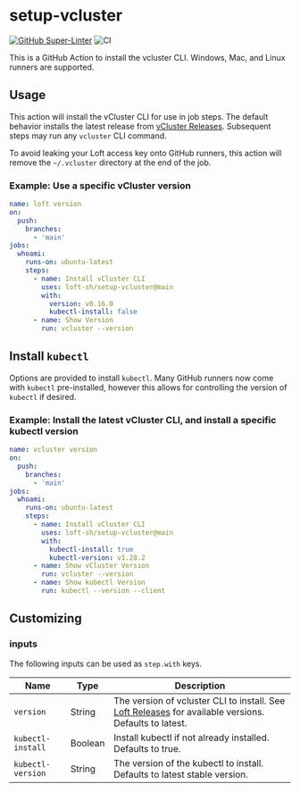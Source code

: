 # setup-vcluster

[![GitHub Super-Linter](https://github.com/actions/typescript-action/actions/workflows/linter.yml/badge.svg)](https://github.com/super-linter/super-linter)
![CI](https://github.com/actions/typescript-action/actions/workflows/ci.yml/badge.svg)

This is a GitHub Action to install the vcluster CLI. Windows, Mac, and Linux runners are supported.


## Usage

This action will install the vCluster CLI for use in job steps. The default behavior installs the latest release from [vCluster Releases](https://github.com/loft-sh/vcluster/releases). Subsequent steps may run any `vcluster` CLI command.

To avoid leaking your Loft access key onto GitHub runners, this action will remove the `~/.vcluster` directory at the end of the job.

### Example: Use a specific vCluster version
```yaml
name: loft version
on:
  push:
    branches:
      - 'main'
jobs:
  whoami:
    runs-on: ubuntu-latest
    steps:
      - name: Install vCluster CLI
        uses: loft-sh/setup-vcluster@main
        with:
          version: v0.16.0
          kubectl-install: false
      - name: Show Version
        run: vcluster --version
```

## Install `kubectl`

Options are provided to install `kubectl`. Many GitHub runners now come with `kubectl` pre-installed, however this allows for controlling the version of `kubectl` if desired.

### Example: Install the latest vCluster CLI, and install a specific kubectl version
```yaml
name: vcluster version
on:
  push:
    branches:
      - 'main'
jobs:
  whoami:
    runs-on: ubuntu-latest
    steps:
      - name: Install vCluster CLI
        uses: loft-sh/setup-vcluster@main
        with:
          kubectl-install: true
          kubectl-version: v1.28.2
      - name: Show vCluster Version
        run: vcluster --version
      - name: Show kubectl Version
        run: kubectl --version --client
```

## Customizing

### inputs

The following inputs can be used as `step.with` keys.

| Name                  | Type     | Description                                                                                                                                           |
|-----------------------|----------|-------------------------------------------------------------------------------------------------------------------------------------------------------|
| `version`             | String   | The version of vcluster CLI to install. See [Loft Releases](https://github.com/loft-sh/vcluster/releases) for available versions. Defaults to latest. |
| `kubectl-install`     | Boolean  | Install kubectl if not already installed. Defaults to true.                                                                                           |
| `kubectl-version`     | String   | The version of the kubectl to install. Defaults to latest stable version.                                                                             |
